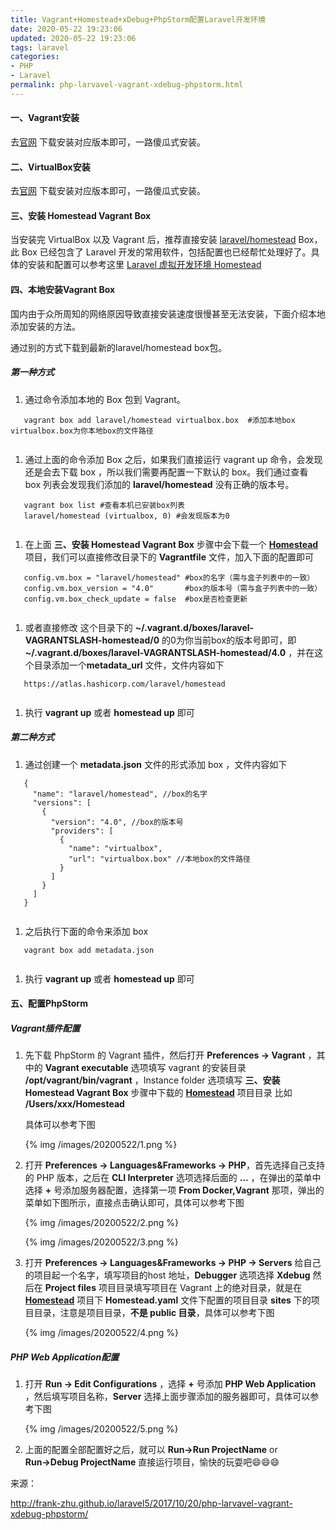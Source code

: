 ```yaml
---
title: Vagrant+Homestead+xDebug+PhpStorm配置Laravel开发环境
date: 2020-05-22 19:23:06
updated: 2020-05-22 19:23:06
tags: laravel
categories: 
- PHP
- Laravel
permalink: php-larvavel-vagrant-xdebug-phpstorm.html
---
```




#### 一、Vagrant安装

去[官网](https://www.vagrantup.com/downloads.html) 下载安装对应版本即可，一路傻瓜式安装。

#### 二、VirtualBox安装

去[官网](https://www.virtualbox.org/wiki/Downloads) 下载安装对应版本即可，一路傻瓜式安装。

#### 三、安装 Homestead Vagrant Box

当安装完 VirtualBox 以及 Vagrant 后，推荐直接安装 [laravel/homestead](https://app.vagrantup.com/laravel/boxes/homestead) Box，此 Box 已经包含了 Laravel 开发的常用软件，包括配置也已经帮忙处理好了。具体的安装和配置可以参考这里 [Laravel 虚拟开发环境 Homestead](https://d.laravel-china.org/docs/5.5/homestead#accessing-homestead-globally)

#### 四、本地安装Vagrant Box

国内由于众所周知的网络原因导致直接安装速度很慢甚至无法安装，下面介绍本地添加安装的方法。

通过别的方式下载到最新的laravel/homestead box包。

##### 第一种方式

1. 通过命令添加本地的 Box 包到 Vagrant。

```
   vagrant box add laravel/homestead virtualbox.box  #添加本地box virtualbox.box为你本地box的文件路径
   
```

1. 通过上面的命令添加 Box 之后，如果我们直接运行 vagrant up 命令，会发现还是会去下载 box ，所以我们需要再配置一下默认的 box。我们通过查看 box 列表会发现我们添加的 **laravel/homestead** 没有正确的版本号。

```
   vagrant box list #查看本机已安装box列表
   laravel/homestead (virtualbox, 0) #会发现版本为0
   
```

1. 在上面 **三、安装 Homestead Vagrant Box** 步骤中会下载一个 **[Homestead](https://github.com/laravel/homestead)** 项目，我们可以直接修改目录下的 **Vagrantfile** 文件，加入下面的配置即可

```
   config.vm.box = "laravel/homestead" #box的名字（需与盒子列表中的一致）
   config.vm.box_version = "4.0"       #box的版本号（需与盒子列表中的一致）
   config.vm.box_check_update = false  #box是否检查更新
   
```

1. 或者直接修改 这个目录下的 **~/.vagrant.d/boxes/laravel-VAGRANTSLASH-homestead/0** 的0为你当前box的版本号即可，即 **~/.vagrant.d/boxes/laravel-VAGRANTSLASH-homestead/4.0** ，并在这个目录添加一个**metadata_url** 文件，文件内容如下

```
   https://atlas.hashicorp.com/laravel/homestead
   
```

1. 执行 **vagrant up** 或者 **homestead up** 即可

##### 第二种方式

1. 通过创建一个 **metadata.json** 文件的形式添加 box ，文件内容如下

```
   {
     "name": "laravel/homestead", //box的名字
     "versions": [
       {
         "version": "4.0", //box的版本号
         "providers": [
           {
             "name": "virtualbox",
             "url": "virtualbox.box" //本地box的文件路径
           }
         ]
       }
     ]
   }
   
```

1. 之后执行下面的命令来添加 box

```
   vagrant box add metadata.json
   
```

1. 执行 **vagrant up** 或者 **homestead up** 即可

#### 五、配置PhpStorm

##### Vagrant插件配置

1. 先下载 PhpStorm 的 Vagrant 插件，然后打开 **Preferences -> Vagrant** ，其中的 **Vagrant executable** 选项填写 vagrant 的安装目录 **/opt/vagrant/bin/vagrant** ，Instance folder 选项填写 **三、安装 Homestead Vagrant Box** 步骤中下载的 **[Homestead](https://github.com/laravel/homestead)** 项目目录 比如 **/Users/xxx/Homestead**

   具体可以参考下图

   {% img /images/20200522/1.png %}  

2. 打开 **Preferences -> Languages&Frameworks -> PHP**，首先选择自己支持的 PHP 版本，之后在 **CLI Interpreter** 选项选择后面的 **…** ，在弹出的菜单中选择 **+** 号添加服务器配置，选择第一项 **From Docker,Vagrant** 那项，弹出的菜单如下图所示，直接点击确认即可，具体可以参考下图

   {% img /images/20200522/2.png %}  

   {% img /images/20200522/3.png %}  

3. 打开 **Preferences -> Languages&Frameworks -> PHP -> Servers** 给自己的项目起一个名字，填写项目的host 地址，**Debugger** 选项选择 **Xdebug** 然后在 **Project files** 项目目录填写项目在 Vagrant 上的绝对目录，就是在 **[Homestead](https://github.com/laravel/homestead)** 项目下 **Homestead.yaml** 文件下配置的项目目录 **sites** 下的项目目录，注意是项目目录，**不是 public 目录**，具体可以参考下图

   {% img /images/20200522/4.png %}  

##### PHP Web Application配置

1. 打开 **Run -> Edit Configurations** ，选择 **+** 号添加 **PHP Web Application** ，然后填写项目名称，**Server** 选择上面步骤添加的服务器即可，具体可以参考下图

   {% img /images/20200522/5.png %}  

2. 上面的配置全部配置好之后，就可以 **Run→Run ProjectName** or **Run→Debug ProjectName** 直接运行项目，愉快的玩耍吧😄😄😄



来源：

http://frank-zhu.github.io/laravel5/2017/10/20/php-larvavel-vagrant-xdebug-phpstorm/